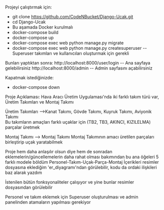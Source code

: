 Projeyi çalıştırmak için:
- git clone https://github.com/CodeNBucket/Django-Ucak.git
- cd Django-Ucak 
- Bu aşamada Docker kurulmalı
- docker-compose build
- docker-compose up
- docker-compose exec web python manage.py migrate
- docker-compose exec web python manage.py createsuperuser    -- Superuser takımları ve kullanıcıları oluşturmak için gerekli

Bunları yaptıktan sonra:
http://localhost:8000/user/login  -- Ana sayfaya gelebilirsiniz
http://localhost:8000/admin  -- Admin sayfasını açabilirsiniz

Kapatmak istediğinizde:
- docker-compose down
  

Proje Açıklaması:
Hava Aracı Üretim Uygulaması'nda iki farklı takım türü var, Üretim Takımları ve Montaj Takımı

Üretim Takımları -->Kanat Takımı, Gövde Takımı, Kuyruk Takımı, Aviyonik Takımı   
Bu takımların amaçları farklı uçaklar için (TB2, TB3, AKINCI, KIZILELMA) parçalar üretmek

Montaj Takımı --> Montaj Takımı
Montaj Takımının amacı üretilen parçaları birleştirip uçak yaratabilmek

Proje hem daha anlaşılır olsun diye hem de sonradan eklemelerin/güncellemelerin daha rahat olması bakımından bu ana öğeleri 5 farklı modele böldüm
Personel-Takım-Uçak-Parça-Montaj
İçerikleri resimler dosyasına eklediğim 'er_diyagramı'ndan görülebilir, kodu da ordaki ilişkileri baz alarak yazdım

İstenilen bütün fonksyonaliteler çalışıyor ve yine bunlar resimler dosyasından görülebilir

Personel ve takım eklemek için Superuser oluşturulması ve admin panelinden atamaların yapılması gerekiyor 
